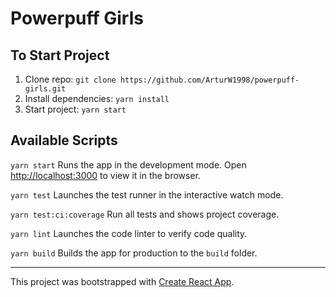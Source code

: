 
# Powerpuff Girls

## To Start Project
1. Clone repo: `git clone https://github.com/ArturW1998/powerpuff-girls.git`
2. Install dependencies: `yarn install`
3. Start project: `yarn start`

## Available Scripts
`yarn start`
Runs the app in the development mode.
Open [http://localhost:3000](http://localhost:3000) to view it in the browser.

`yarn test`
Launches the test runner in the interactive watch mode.

`yarn test:ci:coverage`
Run all tests and shows project coverage.

`yarn lint`
Launches the code linter to verify code quality.

`yarn build`
Builds the app for production to the `build` folder.

---
This project was bootstrapped with [Create React App](https://github.com/facebook/create-react-app).
